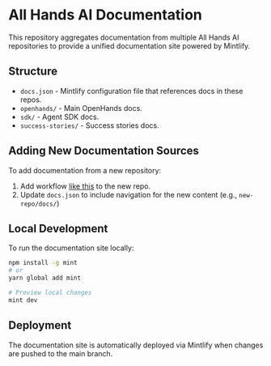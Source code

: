 # All Hands AI Documentation

This repository aggregates documentation from multiple All Hands AI repositories to provide a unified documentation site powered by Mintlify.

## Structure

- `docs.json` - Mintlify configuration file that references docs in these repos.
- `openhands/` - Main OpenHands docs.
- `sdk/` - Agent SDK docs.
- `success-stories/` - Success stories docs.

## Adding New Documentation Sources

To add documentation from a new repository:

1. Add workflow [like this](https://github.com/All-Hands-AI/agent-sdk/blob/main/.github/workflows/deploy-docs.yml) to the new repo.
2. Update `docs.json` to include navigation for the new content (e.g., `new-repo/docs/`)

## Local Development

To run the documentation site locally:

```bash
npm install -g mint
# or
yarn global add mint

# Preview local changes
mint dev
```

## Deployment

The documentation site is automatically deployed via Mintlify when changes are pushed to the main branch.
